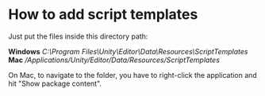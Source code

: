 # How to add script templates

Just put the files inside this directory path:

**Windows** *C:\Program Files\Unity\Editor\Data\Resources\ScriptTemplates*
**Mac** */Applications/Unity/Editor/Data/Resources/ScriptTemplates*

On Mac, to navigate to the folder, you have to right-click the application and hit "Show package content".